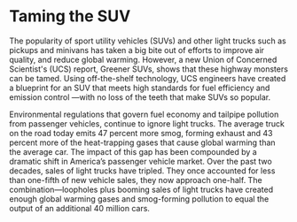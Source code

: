 # Taming the SUV
The popularity of sport utility vehicles (SUVs) and other light trucks such as pickups and minivans has
taken a big bite out of efforts to improve air quality, and reduce global warming. However, a new Union of Concerned Scientist's (UCS) report, Greener SUVs, shows that these highway monsters can be tamed. Using off-the-shelf technology, UCS engineers have created a blueprint for an SUV that meets high standards for fuel efficiency and emission control —with no loss of the teeth that make SUVs so popular.

Environmental regulations that govern fuel economy and tailpipe pollution from passenger vehicles, continue to ignore light trucks. The average truck on the road today emits 47 percent more smog, forming exhaust and 43 percent more of the heat-trapping gases that cause global warming than the average car. The impact of this gap
has been compounded by a dramatic shift in America’s passenger vehicle market. Over the past two decades, sales of light trucks have tripled. They once accounted for less than one-fifth of new vehicle sales, they now approach one-half. The combination—loopholes plus booming sales of light trucks have created enough global warming gases and smog-forming pollution to equal the output of an additional 40 million cars.